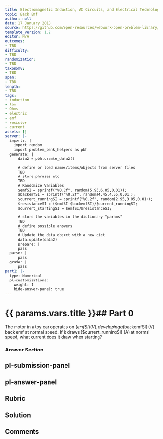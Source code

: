 ```yaml
---
title: Electromagnetic Induction, AC Circuits, and Electrical Technologies
topic: Back Emf
author: null
date: 17 January 2018
source: https://github.com/open-resources/webwork-open-problem-library/tree/master/Contrib/BrockPhysics/College_Physics_Urone/23.Electromagnetic_Induction_AC_Circuits_and_Electrical_Technologies/23-06.Back_Emf/NU_U17_23_06_004.pg
template_version: 1.2
editor: N/A
outcomes:
- TBD
difficulty:
- TBD
randomization:
- TBD
taxonomy:
- TBD
span:
- TBD
length:
- TBD
tags:
- induction
- law
- Ohms
- electric
- emf
- resistor
- current
assets: []
server: |-
  imports: |
    import random
    import problem_bank_helpers as pbh
  generate: |
      data2 = pbh.create_data2()

      # define or load names/items/objects from server files
      TBD
      # store phrases etc
      TBD
      # Randomize Variables
      $emfSI = sprintf("%0.2f", random(5.95,6.05,0.01));
      $backemfSI = sprintf("%0.2f", random(4.45,4.55,0.01));
      $current_runningSI = sprintf("%0.2f", random(2.95,3.05,0.01));
      $resistanceSI = ($emfSI-$backemfSI)/$current_runningSI;
      $current_startingSI = $emfSI/$resistanceSI;

      # store the variables in the dictionary "params"
      TBD
      # define possible answers
      TBD
      # Update the data object with a new dict
      data.update(data2)
      prepare: |
      pass
  parse: |
      pass
  grade: |
      pass
part1: |-
  type: Numerical
  pl-customizations:
    weight: 1
    hide-answer-panel: true
---
```


# {{ params.vars.title }}## Part 0 
The motor in a toy car operates on ($emfSI) (V), developing a ($backemfSI) (V) back emf at normal speed. If it draws ($current_runningSI) (A) at normal speed, what current does it draw when starting? 


### Answer Section 


## pl-submission-panel 


## pl-answer-panel 


## Rubric 


## Solution 


## Comments 


